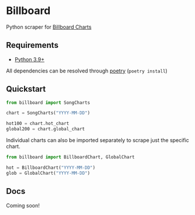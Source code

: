 # Billboard
Python scraper for [Billboard Charts](https://www.billboard.com/)

## Requirements
* [Python 3.9+](https://www.python.org/)

All dependencies can be resolved through [poetry](https://python-poetry.org/)
(`poetry install`)

## Quickstart
```python
from billboard import SongCharts

chart = SongCharts("YYYY-MM-DD")

hot100 = chart.hot_chart
global200 = chart.global_chart
```

Individual charts can also be imported separately to scrape just the specific chart.
```python
from billboard import BillboardChart, GlobalChart

hot = BillboardChart("YYYY-MM-DD")
glob = GlobalChart("YYYY-MM-DD")
```

## Docs
Coming soon!
